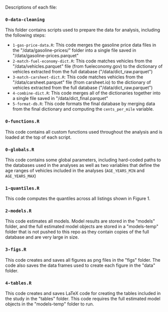 
Descriptions of each file:

### `0-data-cleaning`

This folder contains scripts used to prepare the data for analysis, including the following steps:

- `1-gas-price-data.R`: This code merges the gasoline price data files in the "/data/gasoline-prices/" folder into a single file saved in "/data/gasoline-prices.parquet"
- `2-match-fuel-economy-dict.R`: This code matches vehicles from the "/data/vehicles.parquet" file (from fueleconomy.gov) to the dictionary of vehicles extracted from the full database ("/data/dict_raw.parquet")
- `3-match-carsheet-dict.R`: This code matches vehicles from the "/data/carsheet.parquet" file (from carsheet.io) to the dictionary of vehicles extracted from the full database ("/data/dict_raw.parquet")
- `4-combine-dict.R`: This code merges all of the dictionaries together into a single file saved in "/data/dict_final.parquet"
- `5-format-db.R`: This code formats the final database by merging data from the final dictionary and computing the `cents_per_mile` variable.

### `0-functions.R`

This code contains all custom functions used throughout the analysis and is loaded at the top of each script.

### `0-globals.R`

This code contains some global parameters, including hard-coded paths to the databases used in the analyses as well as two variables that define the age ranges of vehicles included in the analyses (`AGE_YEARS_MIN` and `AGE_YEARS_MAX`)

### `1-quantiles.R`

This code computes the quantiles across all listings shown in Figure 1.

### `2-models.R`

This code estimates all models. Model results are stored in the "models" folder, and the full estimated model objects are stored in a "models-temp" folder that is not pushed to this repo as they contain copies of the full database and are very large in size.

### `3-figs.R`

This code creates and saves all figures as png files in the "figs" folder. The code also saves the data frames used to create each figure in the "data" folder.

### `4-tables.R`

This code creates and saves LaTeX code for creating the tables included in the study in the "tables" folder. This code requires the full estimated model objects in the "models-temp" folder to run.

